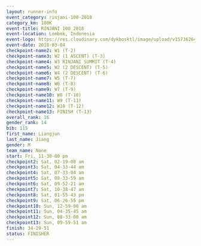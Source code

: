 ```yaml
---
layout: runner-info 
event_category: rinjani-100-2018 
category_km: 100K 
event-title: RINJANI 100 2018 
event-location: Lombok, Indonesia 
event-logo: https://res.cloudinary.com/dykbosktl/image/upload/v1573626435/Logo/Rinjani_eoufbh.png 
event-date: 2018-03-04 
checkpoint-name2: W1 (T-2) 
checkpoint-name3: W2 (1 ASCENT) (T-3) 
checkpoint-name4: W3 RINJANI SUMMIT (T-4) 
checkpoint-name5: W2 (2 DESCENT) (T-5) 
checkpoint-name6: W4 (2 DESCENT) (T-6) 
checkpoint-name7: W5 (T-7) 
checkpoint-name8: W6 (T-8) 
checkpoint-name9: W7 (T-9) 
checkpoint-name10: W8 (T-10) 
checkpoint-name11: W9 (T-11) 
checkpoint-name12: W10 (T-12) 
checkpoint-name13: FINISH (T-13) 
overall_rank: 16
gender_rank: 14
bib: 115
first_name: Liangjun
last_name: Jiang
gender: M
team_name: None
start: Fri, 11-30-00 pm
checkpoint2: Sat, 02-19-08 am
checkpoint3: Sat, 04-33-44 am
checkpoint4: Sat, 07-33-04 am
checkpoint5: Sat, 08-33-59 am
checkpoint6: Sat, 09-52-21 am
checkpoint7: Sat, 10-38-47 am
checkpoint8: Sat, 01-55-43 pm
checkpoint9: Sat, 06-26-55 pm
checkpoint10: Sun, 12-59-00 am
checkpoint11: Sun, 04-35-45 am
checkpoint12: Sun, 08-33-00 am
checkpoint13: Sun, 09-59-51 am
finish: 34-29-51
status: FINISHER
---
```

